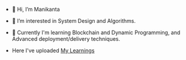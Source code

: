 - 👋 Hi, I’m Manikanta
- 👀 I’m interested in System Design and Algorithms.
- 🌱 Currently I'm learning Blockchain and Dynamic Programming, and Advanced deployment/delivery techniques.

- Here I've uploaded 
[My Learnings](https://www.youtube.com/channel/UC3teoN-bA4Zk0P21eRzX1dw)


<!---
java-manikanta/java-manikanta is a ✨ special ✨ repository because its `README.md` (this file) appears on your GitHub profile.
You can click the Preview link to take a look at your changes.
--->
